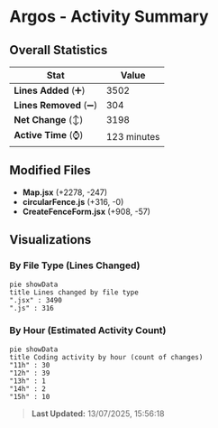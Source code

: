 # Argos - Activity Summary 

## Overall Statistics

| Stat                   | Value                                                             |
| ---------------------- | ----------------------------------------------------------------- |
| **Lines Added** (➕)   | 3502                                          |
| **Lines Removed** (➖) | 304                                        |
| **Net Change** (↕)    | 3198                |
| **Active Time** (⌚)   | 123 minutes |


## Modified Files
- **Map.jsx** (+2278, -247)
- **circularFence.js** (+316, -0)
- **CreateFenceForm.jsx** (+908, -57)

## Visualizations

### By File Type (Lines Changed)

```mermaid
pie showData
title Lines changed by file type
".jsx" : 3490
".js" : 316
```

### By Hour (Estimated Activity Count)

```mermaid
pie showData
title Coding activity by hour (count of changes)
"11h" : 30
"12h" : 39
"13h" : 1
"14h" : 2
"15h" : 10
```


> **Last Updated:** 13/07/2025, 15:56:18